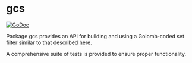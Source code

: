 gcs
==========

[![GoDoc](https://godoc.org/github.com/Legenddigital/lddld/gcs?status.png)](http://godoc.org/github.com/Legenddigital/lddld/gcs)

Package gcs provides an API for building and using a Golomb-coded set filter
similar to that described [here](http://giovanni.bajo.it/post/47119962313/golomb-coded-sets-smaller-than-bloom-filters).

A comprehensive suite of tests is provided to ensure proper functionality.